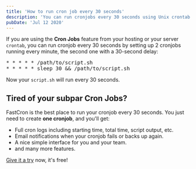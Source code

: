 ```yaml
---
title: 'How to run cron job every 30 seconds'
description: 'You can run cronjobs every 30 seconds using Unix crontab or FastCron service.'
pubDate: 'Jul 12 2020'
---
```


If you are using the **Cron Jobs** feature from your hosting or your server `crontab`, you can run cronjob every 30 seconds by setting up 2 cronjobs running every minute, the second one with a 30-second delay:

<pre>
* * * * * /path/to/script.sh
* * * * * sleep 30 && /path/to/script.sh
</pre>

Now your `script.sh` will run every 30 seconds.

## Tired of your subpar Cron Jobs?
FastCron is the best place to run your cronjob every 30 seconds.
You just need to create **one cronjob**, and you'll get:

- Full cron logs including starting time, total time, script output, etc.
- Email notifications when your cronjob fails or backs up again.
- A nice simple interface for you and your team.
- and many more features.

[Give it a try](https://app.fastcron.com/signup) now, it's free!